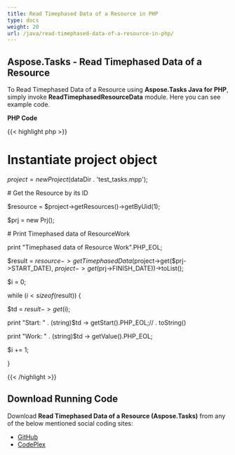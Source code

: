 ```yaml
---
title: Read Timephased Data of a Resource in PHP
type: docs
weight: 20
url: /java/read-timephased-data-of-a-resource-in-php/
---
```


## **Aspose.Tasks - Read Timephased Data of a Resource**
To Read Timephased Data of a Resource using **Aspose.Tasks Java for PHP**, simply invoke **ReadTimephasedResourceData** module. Here you can see example code.

**PHP Code**

{{< highlight php >}}

 # Instantiate project object

$project = new Project($dataDir . 'test_tasks.mpp');

\# Get the Resource by its ID

$resource = $project->getResources()->getByUid(1);

$prj = new Prj();

\# Print Timephased data of ResourceWork

print "Timephased data of Resource Work".PHP_EOL;

$result = $resource->getTimephasedData($project->get($prj->START_DATE), $project->get($prj->FINISH_DATE))->toList();

$i = 0;

while ($i < sizeof($result)) {

$td = $result -> get($i);

print "Start: " . (string)$td -> getStart().PHP_EOL;// . toString()

print "Work: " . (string)$td -> getValue().PHP_EOL;

$i += 1;

}

{{< /highlight >}}
## **Download Running Code**
Download **Read Timephased Data of a Resource (Aspose.Tasks)** from any of the below mentioned social coding sites:

- [GitHub](https://github.com/aspose-tasks/Aspose.Tasks-for-Java/blob/master/Plugins/Aspose_Tasks_Java_for_PHP/src/aspose/tasks/WorkingWithResources/ReadTimephasedResourceData.php)
- [CodePlex](https://asposetasksjavaphp.codeplex.com/SourceControl/latest#src/aspose/tasks/WorkingWithResources/ReadTimephasedResourceData.php)
